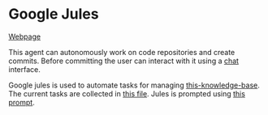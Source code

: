 # Google Jules

[Webpage](https://jules.google.com)

This agent can autonomously work on code repositories and create commits.
Before committing the user can interact with it using a [chat](../tools/ai-chatbot.md) interface.

Google jules is used to automate tasks for managing [this-knowledge-base](../../data/knowledge/this-knowledge-base.md). The current tasks are collected in [this file](../../../planning/jules-tasks.md). Jules is prompted using [this prompt](jules-automation-prompt.md).